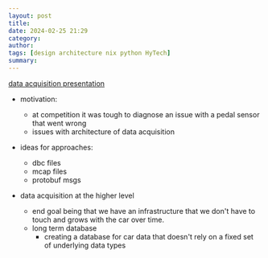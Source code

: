 ```yaml
---
layout: post
title: 
date: 2024-02-25 21:29
category: 
author: 
tags: [design architecture nix python HyTech]
summary: 
---
```


[data acquisition presentation](https://rcmast3r.github.io/data_acq_presentation/)

- motivation:
    - at competition it was tough to diagnose an issue with a pedal sensor that went wrong
    - issues with architecture of data acquisition

- ideas for approaches:
    - dbc files
    - mcap files
    - protobuf msgs

- data acquisition at the higher level
    - end goal being that we have an infrastructure that we don't have to touch and grows with the car over time.
    - long term database
        - creating a database for car data that doesn't rely on a fixed set of underlying data types
        

